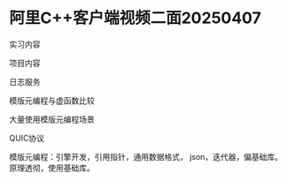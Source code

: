 # 阿里C++客户端视频二面20250407

实习内容

项目内容

日志服务



模版元编程与虚函数比较

大量使用模版元编程场景



QUIC协议



模版元编程：引擎开发，引用指针，通用数据格式， json，迭代器，偏基础库。原理透彻，使用基础库。


